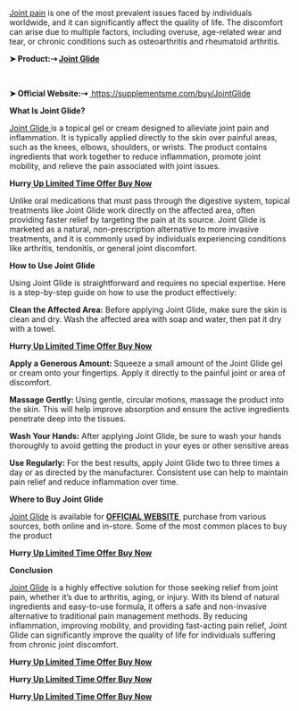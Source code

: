 <p><a href="https://supplementsme.com/buy/JointGlide"><span style="font-weight: 400;">Joint pain</span></a><span style="font-weight: 400;"> is one of the most prevalent issues faced by individuals worldwide, and it can significantly affect the quality of life. The discomfort can arise due to multiple factors, including overuse, age-related wear and tear, or chronic conditions such as osteoarthritis and rheumatoid arthritis.</span></p>
<p><strong>➤ Product:⇢ <a href="https://supplementsme.com/buy/JointGlide">Joint Glide</a></strong></p>
<p>&nbsp;</p>
<p><strong>➤ Official Website:⇢ </strong><a href="https://supplementsme.com/buy/JointGlide"><span style="font-weight: 400;">&nbsp;</span><span style="font-weight: 400;">https://supplementsme.com/buy/JointGlide</span></a></p>
<p><strong>What Is Joint Glide?</strong></p>
<p><a href="https://supplementsme.com/buy/JointGlide"><span style="font-weight: 400;">Joint Glide </span></a><span style="font-weight: 400;">is a topical gel or cream designed to alleviate joint pain and inflammation. It is typically applied directly to the skin over painful areas, such as the knees, elbows, shoulders, or wrists. The product contains ingredients that work together to reduce inflammation, promote joint mobility, and relieve the pain associated with joint issues.</span></p>
<p><strong>Hurry</strong><a href="https://supplementsme.com/buy/JointGlide"><strong> Up Limited Time Offer Buy Now</strong></a></p>
<p><span style="font-weight: 400;">Unlike oral medications that must pass through the digestive system, topical treatments like Joint Glide work directly on the affected area, often providing faster relief by targeting the pain at its source. Joint Glide is marketed as a natural, non-prescription alternative to more invasive treatments, and it is commonly used by individuals experiencing conditions like arthritis, tendonitis, or general joint discomfort.</span></p>
<p><strong>How to Use Joint Glide</strong></p>
<p><span style="font-weight: 400;">Using Joint Glide is straightforward and requires no special expertise. Here is a step-by-step guide on how to use the product effectively:</span></p>
<p><strong>Clean the Affected Area:</strong><span style="font-weight: 400;"> Before applying Joint Glide, make sure the skin is clean and dry. Wash the affected area with soap and water, then pat it dry with a towel.</span></p>
<p><strong>Hurry</strong><a href="https://supplementsme.com/buy/JointGlide"><strong> Up Limited Time Offer Buy Now</strong></a></p>
<p><strong>Apply a Generous Amount: </strong><span style="font-weight: 400;">Squeeze a small amount of the Joint Glide gel or cream onto your fingertips. Apply it directly to the painful joint or area of discomfort.</span></p>
<p><strong>Massage Gently: </strong><span style="font-weight: 400;">Using gentle, circular motions, massage the product into the skin. This will help improve absorption and ensure the active ingredients penetrate deep into the tissues.</span></p>
<p><strong>Wash Your Hands:</strong><span style="font-weight: 400;"> After applying Joint Glide, be sure to wash your hands thoroughly to avoid getting the product in your eyes or other sensitive areas</span></p>
<p><strong>Use Regularly:</strong><span style="font-weight: 400;"> For the best results, apply Joint Glide two to three times a day or as directed by the manufacturer. Consistent use can help to maintain pain relief and reduce inflammation over time.</span></p>
<p><strong>Where to Buy Joint Glide</strong></p>
<p><a href="https://supplementsme.com/buy/JointGlide"><span style="font-weight: 400;">Joint Glide</span></a><span style="font-weight: 400;"> is available for </span><a href="https://supplementsme.com/buy/JointGlide"><strong>OFFICIAL WEBSITE </strong></a><span style="font-weight: 400;">&nbsp;purchase from various sources, both online and in-store. Some of the most common places to buy the product</span></p>
<p><strong>Hurry</strong><a href="https://supplementsme.com/buy/JointGlide"><strong> Up Limited Time Offer Buy Now</strong></a></p>
<p><strong>Conclusion</strong></p>
<p><a href="https://supplementsme.com/buy/JointGlide"><span style="font-weight: 400;">Joint Glide</span></a><span style="font-weight: 400;"> is a highly effective solution for those seeking relief from joint pain, whether it&rsquo;s due to arthritis, aging, or injury. With its blend of natural ingredients and easy-to-use formula, it offers a safe and non-invasive alternative to traditional pain management methods. By reducing inflammation, improving mobility, and providing fast-acting pain relief, Joint Glide can significantly improve the quality of life for individuals suffering from chronic joint discomfort.</span></p>
<p><strong>Hurry</strong><a href="https://supplementsme.com/buy/JointGlide"><strong> Up Limited Time Offer Buy Now</strong></a></p>
<p><strong>Hurry</strong><a href="https://supplementsme.com/buy/JointGlide"><strong> Up Limited Time Offer Buy Now</strong></a></p>
<p><strong>Hurry</strong><a href="https://supplementsme.com/buy/JointGlide"><strong> Up Limited Time Offer Buy Now</strong></a></p>
